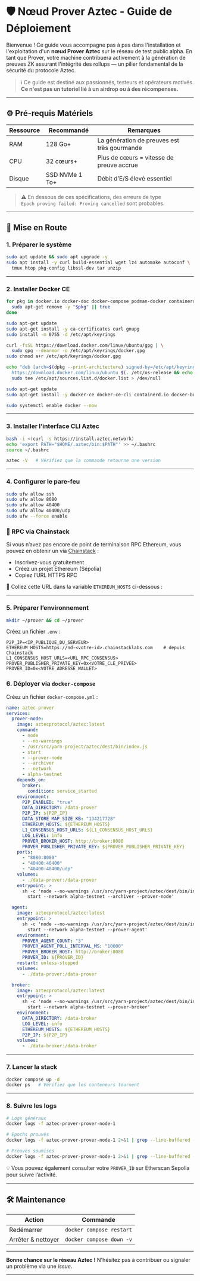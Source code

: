 # 🛡️ Nœud Prover Aztec - Guide de Déploiement

Bienvenue ! Ce guide vous accompagne pas à pas dans l'installation et l'exploitation d'un **nœud Prover Aztec** sur le réseau de test public alpha. En tant que Prover, votre machine contribuera activement à la génération de preuves ZK assurant l'intégrité des rollups — un pilier fondamental de la sécurité du protocole Aztec.

> ℹ️ Ce guide est destiné aux passionnés, testeurs et opérateurs motivés.  
> **Ce n'est pas un tutoriel lié à un airdrop ou à des récompenses.**

---

## ⚙️ Pré-requis Matériels

| Ressource     | Recommandé               | Remarques                                   |
|---------------|--------------------------|---------------------------------------------|
| RAM           | 128 Go+                  | La génération de preuves est très gourmande |
| CPU           | 32 cœurs+                | Plus de cœurs = vitesse de preuve accrue    |
| Disque        | SSD NVMe 1 To+           | Débit d’E/S élevé essentiel                 |

> ⚠️ En dessous de ces spécifications, des erreurs de type  
> `Epoch proving failed: Proving cancelled` sont probables.

---

## 🚀 Mise en Route

### 1. Préparer le système

```bash
sudo apt update && sudo apt upgrade -y
sudo apt install -y curl build-essential wget lz4 automake autoconf \
  tmux htop pkg-config libssl-dev tar unzip
```

---

### 2. Installer Docker CE

```bash
for pkg in docker.io docker-doc docker-compose podman-docker containerd runc; do 
  sudo apt-get remove -y "$pkg" || true
done

sudo apt-get update
sudo apt-get install -y ca-certificates curl gnupg
sudo install -m 0755 -d /etc/apt/keyrings

curl -fsSL https://download.docker.com/linux/ubuntu/gpg | \
  sudo gpg --dearmor -o /etc/apt/keyrings/docker.gpg
sudo chmod a+r /etc/apt/keyrings/docker.gpg

echo "deb [arch=$(dpkg --print-architecture) signed-by=/etc/apt/keyrings/docker.gpg] \
  https://download.docker.com/linux/ubuntu $(. /etc/os-release && echo "$VERSION_CODENAME") stable" | \
  sudo tee /etc/apt/sources.list.d/docker.list > /dev/null

sudo apt-get update
sudo apt-get install -y docker-ce docker-ce-cli containerd.io docker-buildx-plugin docker-compose-plugin

sudo systemctl enable docker --now
```

---

### 3. Installer l’interface CLI Aztec

```bash
bash -i <(curl -s https://install.aztec.network)
echo 'export PATH="$HOME/.aztec/bin:$PATH"' >> ~/.bashrc
source ~/.bashrc

aztec -V   # Vérifiez que la commande retourne une version
```

---

### 4. Configurer le pare-feu

```bash
sudo ufw allow ssh
sudo ufw allow 8080
sudo ufw allow 40400
sudo ufw allow 40400/udp
sudo ufw --force enable
```

### 🔗 RPC via Chainstack

Si vous n’avez pas encore de point de terminaison RPC Ethereum, vous pouvez en obtenir un via [Chainstack](https://chainstack.com/) :

* Inscrivez-vous gratuitement
* Créez un projet Ethereum (Sépolia)
* Copiez l’URL HTTPS RPC

🔧 Collez cette URL dans la variable `ETHEREUM_HOSTS` ci-dessous :

---

### 5. Préparer l’environnement

```bash
mkdir ~/prover && cd ~/prover
```

Créez un fichier `.env` :

```
P2P_IP=<IP_PUBLIQUE_DU_SERVEUR>
ETHEREUM_HOSTS=https://nd-<votre-id>.chainstacklabs.com    # depuis Chainstack
L1_CONSENSUS_HOST_URLS=<URL_RPC_CONSENSUS>
PROVER_PUBLISHER_PRIVATE_KEY=0x<VOTRE_CLÉ_PRIVÉE>
PROVER_ID=0x<VOTRE_ADRESSE_WALLET>
```


### 6. Déployer via `docker-compose`

Créez un fichier `docker-compose.yml` :

```yaml
name: aztec-prover
services:
  prover-node:
    image: aztecprotocol/aztec:latest
    command:
      - node
      - --no-warnings
      - /usr/src/yarn-project/aztec/dest/bin/index.js
      - start
      - --prover-node
      - --archiver
      - --network
      - alpha-testnet
    depends_on:
      broker:
        condition: service_started
    environment:
      P2P_ENABLED: "true"
      DATA_DIRECTORY: /data-prover
      P2P_IP: ${P2P_IP}
      DATA_STORE_MAP_SIZE_KB: "134217728"
      ETHEREUM_HOSTS: ${ETHEREUM_HOSTS}
      L1_CONSENSUS_HOST_URLS: ${L1_CONSENSUS_HOST_URLS}
      LOG_LEVEL: info
      PROVER_BROKER_HOST: http://broker:8080
      PROVER_PUBLISHER_PRIVATE_KEY: ${PROVER_PUBLISHER_PRIVATE_KEY}
    ports:
      - "8080:8080"
      - "40400:40400"
      - "40400:40400/udp"
    volumes:
      - ./data-prover:/data-prover
    entrypoint: >
      sh -c 'node --no-warnings /usr/src/yarn-project/aztec/dest/bin/index.js \
        start --network alpha-testnet --archiver --prover-node'

  agent:
    image: aztecprotocol/aztec:latest
    entrypoint: >
      sh -c 'node --no-warnings /usr/src/yarn-project/aztec/dest/bin/index.js \
        start --network alpha-testnet --prover-agent'
    environment:
      PROVER_AGENT_COUNT: "3"
      PROVER_AGENT_POLL_INTERVAL_MS: "10000"
      PROVER_BROKER_HOST: http://broker:8080
      PROVER_ID: ${PROVER_ID}
    restart: unless-stopped
    volumes:
      - ./data-prover:/data-prover

  broker:
    image: aztecprotocol/aztec:latest
    entrypoint: >
      sh -c 'node --no-warnings /usr/src/yarn-project/aztec/dest/bin/index.js \
        start --network alpha-testnet --prover-broker'
    environment:
      DATA_DIRECTORY: /data-broker
      LOG_LEVEL: info
      ETHEREUM_HOSTS: ${ETHEREUM_HOSTS}
      P2P_IP: ${P2P_IP}
    volumes:
      - ./data-broker:/data-broker
```

---

### 7. Lancer la stack

```bash
docker compose up -d
docker ps   # Vérifiez que les conteneurs tournent
```

---

### 8. Suivre les logs

```bash
# Logs généraux
docker logs -f aztec-prover-prover-node-1

# Epochs prouvés
docker logs -f aztec-prover-prover-node-1 2>&1 | grep --line-buffered -E 'epoch proved|epoch'

# Preuves soumises
docker logs -f aztec-prover-prover-node-1 2>&1 | grep --line-buffered -E 'Submitted'
```

💡 Vous pouvez également consulter votre `PROVER_ID` sur Etherscan Sepolia pour suivre l’activité.

---

## 🛠️ Maintenance

| Action             | Commande                 |
| ------------------ | ------------------------ |
| Redémarrer         | `docker compose restart` |
| Arrêter & nettoyer | `docker compose down -v` |

---

**Bonne chance sur le réseau Aztec !**
N'hésitez pas à contribuer ou signaler un problème via une *issue*.

---
